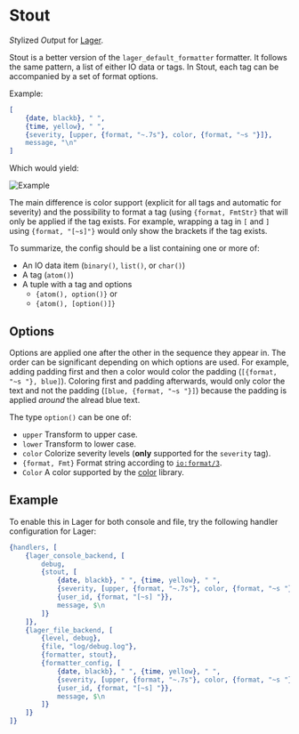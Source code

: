 Stout
=====

<em>St</em>ylized <em>Out</em>put for [Lager](https://github.com/basho/lager).

Stout is a better version of the `lager_default_formatter` formatter. It
follows the same pattern, a list of either IO data or tags. In Stout, each tag
can be accompanied by a set of format options.

Example:

```erlang
[
    {date, blackb}, " ",
    {time, yellow}, " ",
    {severity, [upper, {format, "~.7s"}, color, {format, "~s "}]},
    message, "\n"
]
```

Which would yield:

![Example](https://raw.github.com/eproxus/stout/master/screenshot.png)

The main difference is color support (explicit for all tags and automatic for
severity) and the possibility to format a tag (using `{format, FmtStr}` that
will only be applied if the tag exists. For example, wrapping a tag in `[` and
`]` using `{format, "[~s]"}` would only show the brackets if the tag exists.

To summarize, the config should be a list containing one or more of:
* An IO data item (`binary()`, `list()`, or `char()`)
* A tag (`atom()`)
* A tuple with a tag and options
    * `{atom(), option()}` or
    * `{atom(), [option()]}`

Options
-------

Options are applied one after the other in the sequence they appear in. The
order can be significant depending on which options are used. For example,
adding padding first and then a color would color the padding (`[{format, "~s
"}, blue]`). Coloring first and padding afterwards, would only color the text
and not the padding (`[blue, {format, "~s "}]`) because the padding is applied
*around* the alread blue text.

The type `option()` can be one of:
* `upper` Transform to upper case.
* `lower` Transform to lower case.
* `color` Colorize severity levels (**only** supported for the `severity` tag).
* `{format, Fmt}` Format string according to [`io:format/3`](http://www.erlang.org/doc/man/io.html#format-3).
* `Color` A color supported by the [color](https://github.com/julianduque/erlang-color) library.

Example
-------

To enable this in Lager for both console and file, try the following handler
configuration for Lager:

```erlang
{handlers, [
    {lager_console_backend, [
        debug,
        {stout, [
            {date, blackb}, " ", {time, yellow}, " ",
            {severity, [upper, {format, "~.7s"}, color, {format, "~s "}]},
            {user_id, {format, "[~s] "}},
            message, $\n
        ]}
    ]},
    {lager_file_backend, [
        {level, debug},
        {file, "log/debug.log"},
        {formatter, stout},
        {formatter_config, [
            {date, blackb}, " ", {time, yellow}, " ",
            {severity, [upper, {format, "~.7s"}, color, {format, "~s "}]},
            {user_id, {format, "[~s] "}},
            message, $\n
        ]}
    ]}
]}
```
